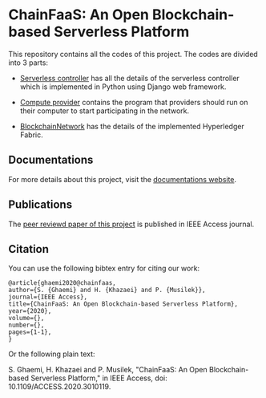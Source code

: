 # ChainFaaS: An Open Blockchain-based Serverless Platform

This repository contains all the codes of this project. The codes are divided into 3 parts:

- [Serverless controller](https://github.com/pacslab/ChainFaaS/tree/master/ServerlessController) has all the details of the serverless controller which is implemented in Python using Django web framework. 

- [Compute provider](https://github.com/pacslab/ChainFaaS/tree/master/ComputeProvider) contains the program that providers should run on their computer to start participating in the network. 

- [BlockchainNetwork](https://github.com/pacslab/ChainFaaS/tree/master/ServerlessController) has the details of the implemented Hyperledger Fabric.

## Documentations
For more details about this project, visit the [documentations website](https://chainfaas.readthedocs.io/).

## Publications
The [peer reviewd paper of this project](https://ieeexplore.ieee.org/document/9143110) is published in IEEE Access journal.

## Citation

You can use the following bibtex entry for citing our work:

```
@article{ghaemi2020@chainfaas,  
author={S. {Ghaemi} and H. {Khazaei} and P. {Musilek}},  
journal={IEEE Access},  
title={ChainFaaS: An Open Blockchain-based Serverless Platform},   
year={2020},  
volume={},  
number={},  
pages={1-1},
}
```
Or the following plain text:

S. Ghaemi, H. Khazaei and P. Musilek, "ChainFaaS: An Open Blockchain-based Serverless Platform," in IEEE Access, doi: 10.1109/ACCESS.2020.3010119.
